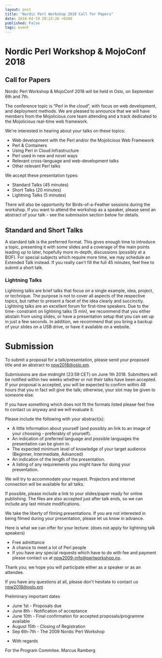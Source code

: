 ```yaml
---
layout: post
title: "Nordic Perl Workshop 2018 Call for Papers"
date: 2018-04-19 20:23:26 +0100
published: False
tags: event
---
```


# Nordic Perl Workshop & MojoConf 2018

## Call for Papers

Nordic Perl Workshop & MojoConf 2018 will be held in Oslo, on September 6th
and 7th.

The conference topic is “Perl in the cloud”, with focus on web development,
and deployment methods. We are pleased to announce that we will have members
from the Mojolicious core team attending and a track dedicated to the
Mojolicious real-time web framework.

We're interested in hearing about your talks on these topics:

* Web development with the Perl and/or the Mojolicious Web Framework
* Perl & Containers
* Using Perl in Cloud Infrastructure
* Perl used in new and novel ways
* Relevant cross-language and web-development talks
* Other relevant Perl talks

We accept these presentation types:

* Standard Talks (45 minutes)
* Short Talks (20 minutes)
* Lightning Talks (5 minutes)

There will also be opportunity for Birds-of-a-Feather sessions during the
workshop. If you want to attend the workshop as a speaker, please send an
abstract of your talk - see the submission section below for details.

## Standard and Short Talks

A standard talk is the preferred format. This gives enough time to introduce a
topic, presenting it with some slides and a coverage of the main points leading
up to later, hopefully more in-depth, discussions (possibly at a BOF). For
special subjects which require more time, we may schedule an Extended Talk
instead. If you really can't fill the full 45 minutes, feel free to submit a
short talk.

### Lightning Talks

Lightning talks are brief talks that focus on a single example, idea, project,
or technique. The purpose is not to cover all aspects of the respective topics,
but rather to present a facet of the idea clearly and succinctly. Lightning
talks are an excellent forum for first-time speakers. Due to the time-
constraint on lightning talks (5 min), we recommend that you either abstain
from using slides, or have a presentation setup that you can set up in just a
few seconds. In addition, we recommend that you bring a backup of your slides
on a USB drive, or have it available on a website.

# Submission

To submit a proposal for a talk/presentation, please send your proposed
title and an abstract to <npw2018@oslo.pm>.

Submissions are due midnight (23:59 CET) on June 1th 2018. Submitters will
be notified within two weeks whether or not their talks have been accepted.
If your proposal is accepted, you will be expected to confirm within 48 hours
that you in fact will give the talk; otherwise, your slot may be given to
someone else.

If you have something which does not fit the formats listed please feel free
to contact us anyway and we will evaluate it.

Please include the following with your abstract(s):

* A little information about yourself (and possibly an link to an image of your
  choosing - preferably of yourself).
* An indication of preferred language and possible languages the presentation
  can be given in.
* The expected minimum level of knowledge of your target audience (Beginner,
  Intermediate, Advanced)
* An indication of the length of the presentation.
* A listing of any requirements you might have for doing your presentation.

We will try to accommodate your request. Projectors and internet connection
will be available for all talks.

If possible, please include a link to your slides/paper ready for online
publishing. The files are also accepted just after talk ends, so we can
include any last minute modifications.

We take the liberty of filming presentations. If you are not interested in
being filmed during your presentation, please let us know in advance.

Here is what we can offer for your lecture: (does not apply for lightning talk
speakers)

* Free admittance
* A chance to meet a lot of Perl people
* If you have any special requests which have to do with fee and payment please
  contact us at <npw2009-info@perlworkshop.no>.

Thank you; we hope you will participate either as a speaker or as an attendee.

If you have any questions at all, please don't hesitate to contact us
<npw2018@oslo.pm>

Preliminary important dates

* June 1st - Proposals due
* June 8th  - Notification of acceptance
* June 10th - Final confirmation for accepted proposals/programme available
* August 15th - Closing of Registration
* Sep 6th-7th - The 2009 Nordic Perl Workshop

- With regards

For the Program Commitee.
Marcus Ramberg
